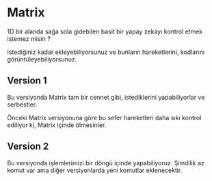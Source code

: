 # Matrix
<p>1D bir alanda sağa sola gidebilen basit bir yapay zekayı kontrol etmek istemez misin ?</p>
<p>Istediğiniz kadar ekleyebiliyorsunuz ve bunların hareketlerini, kodlarını görüntüleyebiliyorsunuz.</p>
<h2><b>Version 1</b></h2>
<p>Bu versiyonda Matrix tam bir cennet gibi, istediklerini yapabiliyorlar ve serbestler.</p>
<p>Önceki Matrix versiyonuna göre bu sefer hareketleri daha sıkı kontrol ediliyor ki, Matrix içinde ölmesinler.</p>
<h2><b>Version 2</b></h2>
<p>Bu versiyonda işlemlerimizi bir döngü içinde yapabiliyoruz. Şimdilik az komut var ama diğer versiyonlarda yeni komutlar eklenecektir.</p>
